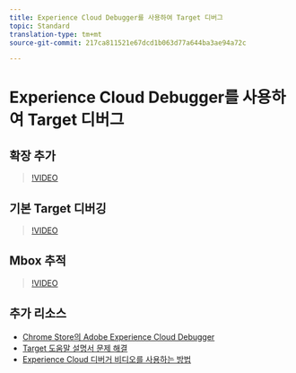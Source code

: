 ```yaml
---
title: Experience Cloud Debugger를 사용하여 Target 디버그
topic: Standard
translation-type: tm+mt
source-git-commit: 217ca811521e67dcd1b063d77a644ba3ae94a72c

---
```



# Experience Cloud Debugger를 사용하여 Target 디버그

## 확장 추가

>[!VIDEO](https://video.tv.adobe.com/v/23114/?quality=12&captions=kor)

## 기본 Target 디버깅

>[!VIDEO](https://video.tv.adobe.com/v/23115/?quality=12&captions=kor)

## Mbox 추적

>[!VIDEO](https://video.tv.adobe.com/v/23113/?quality=12&captions=kor)

## 추가 리소스

+ [Chrome Store의 Adobe Experience Cloud Debugger](https://chrome.google.com/webstore/detail/adobe-experience-cloud-de/ocdmogmohccmeicdhlhhgepeaijenapj?hl=en)
+ [Target 도움말 설명서 문제 해결](/help/r-troubleshooting-target/troubleshooting-target.md)
+ [Experience Cloud 디버거 비디오를 사용하는 방법](https://helpx.adobe.com/marketing-cloud-core/kt/using/experience-cloud-debugger-feature-video-use.html)
